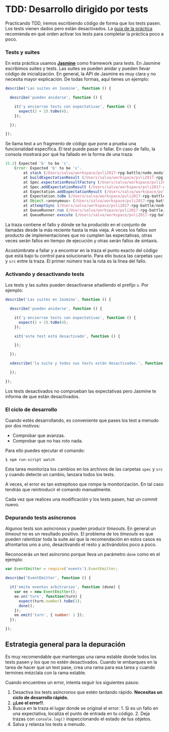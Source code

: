 # TDD: Desarrollo dirigido por tests

Practicando TDD, iremos escribiendo código de forma que los tests pasen. Los
tests vienen dados pero están desactivados. La [guía de la práctica](
./GUIDE.md) recomienda en qué orden activar los tests para completar la práctica
poco a poco.

### Tests y suites

En esta práctica usamos [**Jasmine**](http://jasmine.github.io) como framework
para tests. En Jasmine escribimos suites y tests. Las suites se pueden anidar
y pueden llevar código de inicialización. En general, la API de Jasmine es muy
clara y no necesita mayor explicación. De todas formas, aquí tienes un ejemplo:

```js
describe('Las suites en Jasmine', function () {

  describe('pueden anidarse', function () {

    it('y encierran tests con expectativas', function () {
      expect(2 + 2).toBe(4);
    });

  });

});
```

Se llama test a un fragmento de código que pone a prueba una funcionalidad
específica. El test puede pasar o fallar. En caso de fallo, la consola mostrará
por qué ha fallado en la forma de una traza:

```js
15.2) Expected 'b' to be 'c'.
    Error: Expected 'b' to be 'c'.
        at stack (/Users/salva/workspace/pvli2017-rpg-battle/node_modules/jasmine-core/lib/jasmine-core/jasmine.js:1640:17)
        at buildExpectationResult (/Users/salva/workspace/pvli2017-rpg-battle/node_modules/jasmine-core/lib/jasmine-core/jasmine.js:1610:14)
        at Spec.expectationResultFactory (/Users/salva/workspace/pvli2017-rpg-battle/node_modules/jasmine-core/lib/jasmine-core/jasmine.js:655:18)
        at Spec.addExpectationResult (/Users/salva/workspace/pvli2017-rpg-battle/node_modules/jasmine-core/lib/jasmine-core/jasmine.js:342:34)
        at Expectation.addExpectationResult (/Users/salva/workspace/pvli2017-rpg-battle/node_modules/jasmine-core/lib/jasmine-core/jasmine.js:599:21)
        at Expectation.toBe (/Users/salva/workspace/pvli2017-rpg-battle/node_modules/jasmine-core/lib/jasmine-core/jasmine.js:1564:12)
        at Object.<anonymous> (/Users/salva/workspace/pvli2017-rpg-battle/spec/TurnList.js:39:36)
        at attemptSync (/Users/salva/workspace/pvli2017-rpg-battle/node_modules/jasmine-core/lib/jasmine-core/jasmine.js:1950:24)
        at QueueRunner.run (/Users/salva/workspace/pvli2017-rpg-battle/node_modules/jasmine-core/lib/jasmine-core/jasmine.js:1938:9)
        at QueueRunner.execute (/Users/salva/workspace/pvli2017-rpg-battle/node_modules/jasmine-core/lib/jasmine-core/jasmine.js:1923:10)
```

La traza contiene el fallo y dónde se ha producido en el conjunto de llamadas
desde la más reciente hasta la más vieja. A veces los fallos son producto de
implementaciones que no cumplen las expectativas, otras veces serán fallos en
tiempo de ejecución y otras serán fallos de sintaxis.

Acostúmbrate a fallar y a encontrar en la traza el punto exacto del código que
está bajo tu control para solucionarlo. Para ello busca las carpetas `spec` y
`src` entre la traza. El primer número tras la ruta es la línea del fallo.

### Activando y desactivando tests

Los tests y las suites pueden desactivarse añadiendo el prefijo `x`. Por
ejemplo:

```js
describe('Las suites en Jasmine', function () {

  describe('pueden anidarse', function () {

    it('y encierran tests con expectativas', function () {
      expect(2 + 2).toBe(4);
    });

    xit('este test está desactivado', function () {

    });

  });

  xdescribe('la suite y todos sus tests están desactivados.', function () {

  });

});
```

Los tests desactivados no comprueban las expectativas pero Jasmine te
informa de que están desactivados.

### El ciclo de desarrollo

Cuando estés desarrollando, es conveniente que pases los test a menudo por dos
motivos:

- Comprobar que avanzas.
- Comprobar que no has roto nada.

Para ello puedes ejecutar el comando:

```
$ npm run-script watch
```

Esta tarea monitoriza los cambios en los archivos de las carpetas `spec` y
`src` y cuando detecte un cambio, lanzara todos los tests.

A veces, el error es tan estrepitoso que rompe la monitorización. En tal caso
tendrás que reintroducir el comando manualmente.

Cada vez que realices una modificación y los tests pasen, haz un commit nuevo.

### Depurando tests asíncronos

Algunos tests son asíncronos y pueden producir _timeouts_. En general un
_timeout_ no es un resultado positivo. El problema de los _timeouts_ es que
pueden ralentizar toda la suite así que la recomendación en estos casos es
afrontarlos uno a uno, desactivando el resto y activándolos poco a poco.

Reconocerás un test asíncrono porque lleva un parámetro `done` como en el
ejemplo:

```js
var EventEmitter = require('events').EventEmitter;

describe('EventEmitter', function () {

  it('emite eventos arbitrarios', function (done) {
    var ee = new EventEmitter();
    ee.on('turn', function(turn) {
      expect(turn.number).toBe(1);
      done();
    });
    ee.emit('turn', { number: 1 });
  });

});
```

## Estrategia general para la depuración

Es muy recomendable que mantengas una rama estable donde todos los tests pasen
y los que no estén desactivados. Cuando te embarques en la tarea de hacer que
un test pase, crea una rama para esa tarea y cuando termines mézclala con la
rama estable.

Cuando encuentres un error, intenta seguir los siguientes pasos:
  1. Desactiva los tests asíncronos que estén tardando rápido. **Necesitas un
  ciclo de desarrollo rápido.**
  2. **¡¡Lee el error!!**.
  3. Busca en la traza el lugar donde se original el error:
    1. Si es un fallo en una expectativa, localiza el punto de entrada en
    tu código.
    2. Deja trazas con `console.log()` inspeccionando el estado de tus objetos.
  4. Salva y relanza los tests a menudo.
